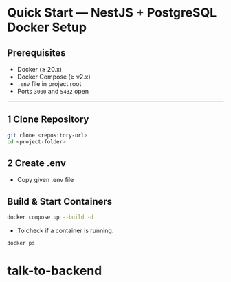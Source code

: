 # Quick Start — NestJS + PostgreSQL Docker Setup

## Prerequisites

- Docker (≥ 20.x)
- Docker Compose (≥ v2.x)
- `.env` file in project root
- Ports `3000` and `5432` open

---

## 1 Clone Repository

```bash
git clone <repository-url>
cd <project-folder>
```

## 2 Create .env

- Copy given .env file

## Build & Start Containers

```bash
docker compose up --build -d
```

- To check if a container is running:

```bash
docker ps
```
# talk-to-backend
